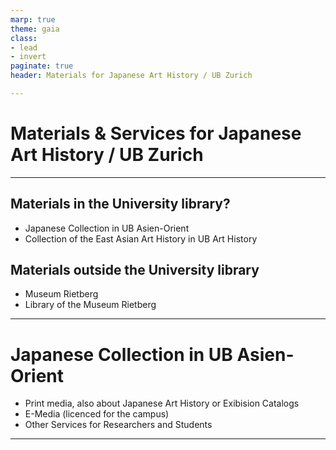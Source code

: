 ```yaml
---
marp: true
theme: gaia
class: 
- lead
- invert
paginate: true
header: Materials for Japanese Art History / UB Zurich

---
```



# Materials & Services for Japanese Art History / UB Zurich

---

## Materials in the University library?
- Japanese Collection in UB Asien-Orient
- Collection of the East Asian Art History in UB Art History

## Materials outside the University library
- Museum Rietberg
- Library of the Museum Rietberg

---

# Japanese Collection in UB Asien-Orient
- Print media, also about Japanese Art History or Exibision Catalogs
- E-Media (licenced for the campus)
- Other Services for Researchers and Students

---

